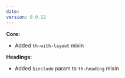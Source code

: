 ```yaml
---
date:
version: 0.0.12
---
```

**Core:**

- Added `th-with-layout` mixin

**Headings:**

- Added `$include` param to `th-heading` mixin